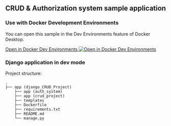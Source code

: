 ## CRUD & Authorization system sample application

### Use with Docker Development Environments

You can open this sample in the Dev Environments feature of Docker Desktop.

[Open in Docker Dev Environments <img src="../open_in_new.svg" alt="Open in Docker Dev Environments" align="top"/>](https://open.docker.com/dashboard/dev-envs?url=https://github.com/docker/awesome-compose/tree/master/django)

### Django application in dev mode

Project structure:
```
.
├── app (django_CRUD_Project)
    ├── app (auth_system)
    ├── app (crud_project)
    ├── templates
    ├── Dockerfile
    ├── requirements.txt
    ├── README.md
    └── manage.py

```
